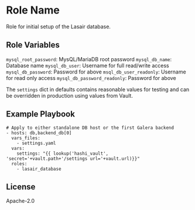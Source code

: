 Role Name
=========

Role for initial setup of the Lasair database.

Role Variables
--------------

`mysql_root_password`: MysQL/MariaDB root password
`mysql_db_name`: Database name
`mysql_db_user`: Username for full read/write access
`mysql_db_password`: Password for above
`msql_db_user_readonly`: Username for read only access
`mysql_db_password_readonly`: Password for above

The `settings` dict in defaults contains reasonable values for testing and can be overridden in production using values from Vault.

Example Playbook
----------------

    # Apply to either standalone DB host or the first Galera backend
    - hosts: db,backend_db[0]
      vars_files:
        - settings.yaml
      vars:
        settings: "{{ lookup('hashi_vault', 'secret='+vault.path+'/settings url='+vault.url)}}"
      roles:
        - lasair_database

License
-------

Apache-2.0

